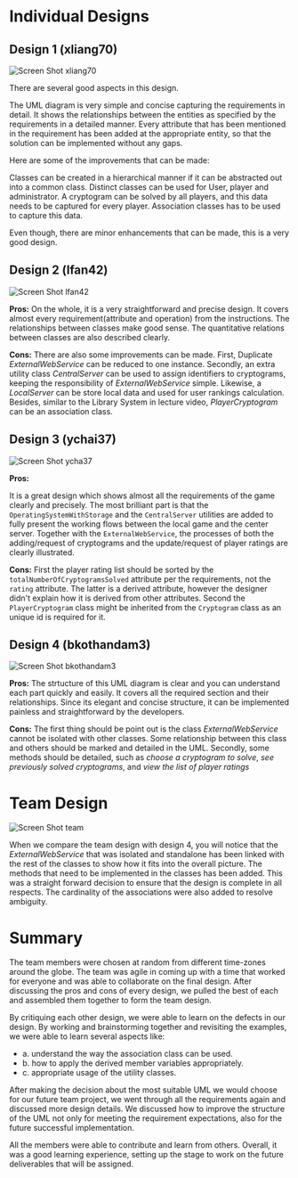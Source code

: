 # Individual Designs

## Design 1 (xliang70)

![Screen Shot xliang70](media/xliang70.png)

There are several good aspects in this design.

The UML diagram is very simple and concise capturing the requirements in detail. It shows the relationships between the entities as specified by the requirements in a detailed manner. Every attribute that has been mentioned in the requirement has been added at the appropriate entity, so that the solution can be implemented without any gaps.

Here are some of the improvements that can be made:

Classes can be created in a hierarchical manner if it can be abstracted out into a common class. Distinct classes can be used for User, player and administrator. A cryptogram can be solved by all players, and this data needs to be captured for every player. Association classes has to be used to capture this data. 

Even though, there are minor enhancements that can be made, this is a very good design.

## Design 2 (lfan42)
![Screen Shot lfan42](media/lfan42.png)

**Pros:**
On the whole, it is a very straightforward and precise design. It covers almost every requirement(attribute and operation) from the instructions. The relationships between classes make good sense. The quantitative relations between classes are also described clearly.

**Cons:**
There are also some improvements can be made. First, Duplicate *ExternalWebService* can be reduced to one instance. Secondly, an extra utility class *CentralServer* can be used to assign identifiers to cryptograms, keeping the responsibility of *ExternalWebService* simple. Likewise, a *LocalServer* can be store local data and used for user rankings calculation. Besides, similar to the Library System in lecture video, *PlayerCryptogram* can be an association class.

## Design 3 (ychai37)

![Screen Shot ycha37](media/ychai37.png)

**Pros:**

It is a great design which shows almost all the requirements of the game clearly and precisely. The most brilliant part is that the `OperatingSystemWithStorage` and the `CentralServer` utilities are added to fully present the working flows between the local game and the center server. Together with the `ExternalWebService`, the processes of both the adding/request of cryptograms and the update/request of player ratings are clearly illustrated.

**Cons:**
First the player rating list should be sorted by the `totalNumberOfCryptogramsSolved` attribute per the requirements, not the `rating` attribute. The latter is a derived attribute, however the designer didn't explain how it is derived from other attributes. Second the `PlayerCryptogram` class might be inherited from the `Cryptogram` class as an unique id is required for it.

## Design 4 (bkothandam3)
![Screen Shot bkothandam3](media/bkothandam3.png)

**Pros:**
The strtucture of this UML diagram is clear and you can understand each part quickly and easily. It covers all the required section and their relationships. Since its elegant and concise structure, it can be implemented painless and straightforward by the developers. 

**Cons:**
The first thing should be point out is the class *ExternalWebService* cannot be isolated with other classes. Some relationship between this class and others should be marked and detailed in the UML. Secondly, some methods should be detailed, such as *choose a cryptogram to solve*, *see previously solved cryptograms*, and *view the list of player ratings*
# Team Design
![Screen Shot team](media/team.png)

When we compare the team design with design 4, you will notice that the *ExternalWebService* that was isolated and standalone has been linked with the rest of the classes to show how it fits into the overall picture. The methods that need to be implemented in the classes has been added. This was a straight forward decision to ensure that the design is complete in all respects. The cardinality of the associations were also added to resolve ambiguity.

# Summary

The team members were chosen at random from different time-zones around the globe. The team was agile in coming up with a time that worked for everyone and was able to collaborate on the final design. After discussing the pros and cons of every design, we pulled the best of each and assembled them together to form the team design.

By critiquing each other design, we were able to learn on the defects in our design. By working and brainstorming together and revisiting the examples, we were able to learn several aspects like: 
- a. understand the way the association class can be used. 
- b. how to apply the derived member variables appropriately.
- c. appropriate usage of the utility classes.

After making the decision about the most suitable UML we would choose for our future team project, we went through all the requirements again and discussed more design details. We discussed how to improve the structure of the UML not only for meeting the requirement expectations, also for the future successful implementation. 


All the members were able to contribute and learn from others. Overall, it was a good learning experience, setting up the stage to work on the future deliverables that will be assigned.


